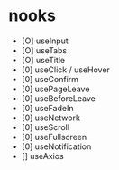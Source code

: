 # nooks

- [O] useInput
- [O] useTabs
- [O] useTitle
- [0] useClick / useHover
- [0] useConfirm
- [0] usePageLeave
- [0] useBeforeLeave
- [0] useFadeIn
- [0] useNetwork
- [0] useScroll
- [0] useFullscreen
- [0] useNotification
- [] useAxios